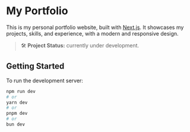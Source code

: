 # My Portfolio

This is my personal portfolio website, built with [Next.js](https://nextjs.org). It showcases my projects, skills, and experience, with a modern and responsive design.

> 🛠️ **Project Status:** currently under development.

## Getting Started

To run the development server:

```bash
npm run dev
# or
yarn dev
# or
pnpm dev
# or
bun dev
